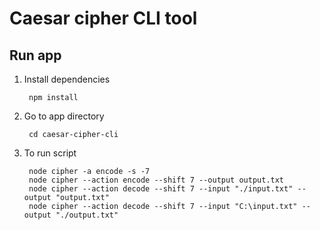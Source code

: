 # Caesar cipher CLI tool

## Run app

1. Install dependencies

        npm install
        
2. Go to app directory

        cd caesar-cipher-cli

2. To run script

        node cipher -a encode -s -7 
        node cipher --action encode --shift 7 --output output.txt
        node cipher --action decode --shift 7 --input "./input.txt" --output "output.txt"
        node cipher --action decode --shift 7 --input "C:\input.txt" --output "./output.txt"
